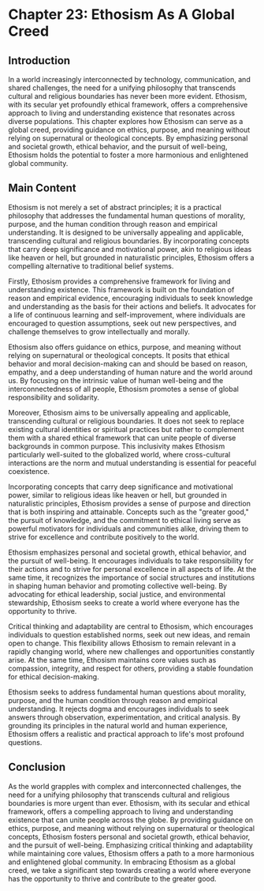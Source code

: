 # Chapter 23: Ethosism As A Global Creed

## Introduction

In a world increasingly interconnected by technology, communication, and shared challenges, the need for a unifying philosophy that transcends cultural and religious boundaries has never been more evident. Ethosism, with its secular yet profoundly ethical framework, offers a comprehensive approach to living and understanding existence that resonates across diverse populations. This chapter explores how Ethosism can serve as a global creed, providing guidance on ethics, purpose, and meaning without relying on supernatural or theological concepts. By emphasizing personal and societal growth, ethical behavior, and the pursuit of well-being, Ethosism holds the potential to foster a more harmonious and enlightened global community.

## Main Content

Ethosism is not merely a set of abstract principles; it is a practical philosophy that addresses the fundamental human questions of morality, purpose, and the human condition through reason and empirical understanding. It is designed to be universally appealing and applicable, transcending cultural and religious boundaries. By incorporating concepts that carry deep significance and motivational power, akin to religious ideas like heaven or hell, but grounded in naturalistic principles, Ethosism offers a compelling alternative to traditional belief systems.

Firstly, Ethosism provides a comprehensive framework for living and understanding existence. This framework is built on the foundation of reason and empirical evidence, encouraging individuals to seek knowledge and understanding as the basis for their actions and beliefs. It advocates for a life of continuous learning and self-improvement, where individuals are encouraged to question assumptions, seek out new perspectives, and challenge themselves to grow intellectually and morally.

Ethosism also offers guidance on ethics, purpose, and meaning without relying on supernatural or theological concepts. It posits that ethical behavior and moral decision-making can and should be based on reason, empathy, and a deep understanding of human nature and the world around us. By focusing on the intrinsic value of human well-being and the interconnectedness of all people, Ethosism promotes a sense of global responsibility and solidarity.

Moreover, Ethosism aims to be universally appealing and applicable, transcending cultural or religious boundaries. It does not seek to replace existing cultural identities or spiritual practices but rather to complement them with a shared ethical framework that can unite people of diverse backgrounds in common purpose. This inclusivity makes Ethosism particularly well-suited to the globalized world, where cross-cultural interactions are the norm and mutual understanding is essential for peaceful coexistence.

Incorporating concepts that carry deep significance and motivational power, similar to religious ideas like heaven or hell, but grounded in naturalistic principles, Ethosism provides a sense of purpose and direction that is both inspiring and attainable. Concepts such as the "greater good," the pursuit of knowledge, and the commitment to ethical living serve as powerful motivators for individuals and communities alike, driving them to strive for excellence and contribute positively to the world.

Ethosism emphasizes personal and societal growth, ethical behavior, and the pursuit of well-being. It encourages individuals to take responsibility for their actions and to strive for personal excellence in all aspects of life. At the same time, it recognizes the importance of social structures and institutions in shaping human behavior and promoting collective well-being. By advocating for ethical leadership, social justice, and environmental stewardship, Ethosism seeks to create a world where everyone has the opportunity to thrive.

Critical thinking and adaptability are central to Ethosism, which encourages individuals to question established norms, seek out new ideas, and remain open to change. This flexibility allows Ethosism to remain relevant in a rapidly changing world, where new challenges and opportunities constantly arise. At the same time, Ethosism maintains core values such as compassion, integrity, and respect for others, providing a stable foundation for ethical decision-making.

Ethosism seeks to address fundamental human questions about morality, purpose, and the human condition through reason and empirical understanding. It rejects dogma and encourages individuals to seek answers through observation, experimentation, and critical analysis. By grounding its principles in the natural world and human experience, Ethosism offers a realistic and practical approach to life's most profound questions.

## Conclusion

As the world grapples with complex and interconnected challenges, the need for a unifying philosophy that transcends cultural and religious boundaries is more urgent than ever. Ethosism, with its secular and ethical framework, offers a compelling approach to living and understanding existence that can unite people across the globe. By providing guidance on ethics, purpose, and meaning without relying on supernatural or theological concepts, Ethosism fosters personal and societal growth, ethical behavior, and the pursuit of well-being. Emphasizing critical thinking and adaptability while maintaining core values, Ethosism offers a path to a more harmonious and enlightened global community. In embracing Ethosism as a global creed, we take a significant step towards creating a world where everyone has the opportunity to thrive and contribute to the greater good.